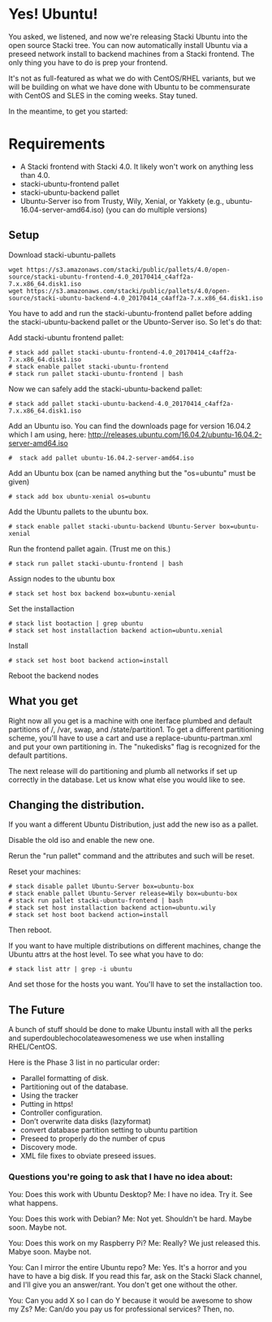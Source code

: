 # Yes! Ubuntu!

You asked, we listened, and now we're releasing Stacki Ubuntu into the open source Stacki tree. You can now automatically install Ubuntu via a preseed network install to backend machines from a Stacki frontend. The only thing you have to do is prep your frontend.

It's not as full-featured as what we do with CentOS/RHEL variants, but we will be building on what we have done with Ubuntu to be commensurate with CentOS and SLES in the coming weeks. Stay tuned.

In the meantime, to get you started:

# Requirements
- A Stacki frontend with Stacki 4.0. It likely won't work on anything less than 4.0.
- stacki-ubuntu-frontend pallet
- stacki-ubuntu-backend pallet
- Ubuntu-Server iso from Trusty, Wily, Xenial, or Yakkety (e.g., ubuntu-16.04-server-amd64.iso) (you can do multiple versions)

## Setup
Download stacki-ubuntu-pallets

```
wget https://s3.amazonaws.com/stacki/public/pallets/4.0/open-source/stacki-ubuntu-frontend-4.0_20170414_c4aff2a-7.x.x86_64.disk1.iso 
wget https://s3.amazonaws.com/stacki/public/pallets/4.0/open-source/stacki-ubuntu-backend-4.0_20170414_c4aff2a-7.x.x86_64.disk1.iso
```

You have to add and run the stacki-ubuntu-frontend pallet before adding the stacki-ubuntu-backend pallet or the Ubunto-Server iso. 
So let's do that:

Add stacki-ubuntu frontend pallet:

	# stack add pallet stacki-ubuntu-frontend-4.0_20170414_c4aff2a-7.x.x86_64.disk1.iso
	# stack enable pallet stacki-ubuntu-frontend
	# stack run pallet stacki-ubuntu-frontend | bash

Now we can safely add the stacki-ubuntu-backend pallet:

	# stack add pallet stacki-ubuntu-backend-4.0_20170414_c4aff2a-7.x.x86_64.disk1.iso

Add an Ubuntu iso. You can find the downloads page for version 16.04.2 which I am using, here: http://releases.ubuntu.com/16.04.2/ubuntu-16.04.2-server-amd64.iso

	#  stack add pallet ubuntu-16.04.2-server-amd64.iso

Add an Ubuntu box (can be named anything but the "os=ubuntu" must be given)

	# stack add box ubuntu-xenial os=ubuntu

Add the Ubuntu pallets to the ubuntu box.

	# stack enable pallet stacki-ubuntu-backend Ubuntu-Server box=ubuntu-xenial


Run the frontend pallet again. (Trust me on this.)

	# stack run pallet stacki-ubuntu-frontend | bash

Assign nodes to the ubuntu box

	# stack set host box backend box=ubuntu-xenial

Set the installaction

	# stack list bootaction | grep ubuntu
	# stack set host installaction backend action=ubuntu.xenial

Install

	# stack set host boot backend action=install

Reboot the backend nodes

## What you get

Right now all you get is a machine with one iterface plumbed and default partitions of /, /var, swap, and /state/partition1. To get a different partitioning scheme, you'll have to use a cart and use a replace-ubuntu-partman.xml and put your own partitioning in. The "nukedisks" flag is recognized for the default partitions.

The next release will do partitioning and plumb all networks if set up correctly in the database. Let us know what else you would like to see. 

## Changing the distribution.

If you want a different Ubuntu Distribution, just add the new iso 
as a pallet. 

Disable the old iso and enable the new one.

Rerun the "run pallet" command and the attributes and such will
be reset.

Reset your machines:

	# stack disable pallet Ubuntu-Server box=ubuntu-box
	# stack enable pallet Ubuntu-Server release=Wily box=ubuntu-box
	# stack run pallet stacki-ubuntu-frontend | bash
	# stack set host installaction backend action=ubuntu.wily
	# stack set host boot backend action=install

Then reboot.

If you want to have multiple distributions on different machines, 
change the Ubuntu attrs at the host level. To see what you have to 
do:

	# stack list attr | grep -i ubuntu

And set those for the hosts you want.
You'll have to set the installaction too.

## The Future

A bunch of stuff should be done to make Ubuntu install with all 
the perks and superdoublechocolateawesomeness we use when 
installing RHEL/CentOS.

Here is the Phase 3 list in no particular order:

- Parallel formatting of disk.
- Partitioning out of the database.
- Using the tracker
- Putting in https!
- Controller configuration.
- Don’t overwrite data disks (lazyformat)
- convert database partition setting to ubuntu partition
- Preseed to properly do the number of cpus
- Discovery mode.
- XML file fixes to obviate preseed issues.

### Questions you're going to ask that I have no idea about:
You: Does this work with Ubuntu Desktop? 
Me: I have no idea. Try it. See what happens.

You: Does this work with Debian?
Me: Not yet. Shouldn't be hard. Maybe soon. Maybe not.

You: Does this work on my Raspberry Pi?
Me: Really? We just released this. Mabye soon. Maybe not.

You: Can I mirror the entire Ubuntu repo?
Me: Yes. It's a horror and you have to have a big disk. If you read this far, ask on the Stacki Slack channel, and I'll give you an answer/rant. You don't get one without the other.

You: Can you add X so I can do Y because it would be awesome to show my Zs? 
Me: Can/do you pay us for professional services? Then, no. 
